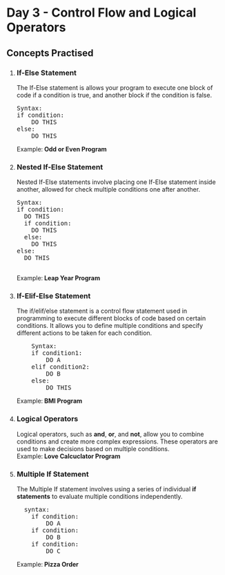 <h1>Day 3 - Control Flow and Logical Operators</h1>
<!DOCTYPE html>
<html>
<body>
  <h2>Concepts Practised</h2>
<ol>
     <li>
        <h3>If-Else Statement</h3>
        <p>The If-Else statement is allows your program to execute one block of code if a condition is true, and another block if the condition is false.<br>
<pre>
Syntax:
if condition:
    DO THIS
else:
    DO THIS
</pre>
       Example:<strong> Odd or Even Program </strong>
      </p>
    </li>
    <li>
        <h3>Nested If-Else Statement</h3>
        <p>Nested If-Else statements involve placing one If-Else statement inside another, allowed for check multiple conditions one after another. <br>
<pre>
Syntax:
if condition:
  DO THIS
  if condition:
    DO THIS
  else:
    DO THIS
else:
  DO THIS
  </pre>
  Example:<strong> Leap Year Program</strong>
  </p>
    </li>
    <li>
        <h3>If-Elif-Else Statement</h3>
        <p>The if/elif/else statement is a control flow statement used in programming to execute different blocks of code based on certain conditions.
           It allows you to define multiple conditions and specify different actions to be taken for each condition.<br>
<pre>
    Syntax:
    if condition1:
        DO A
    elif condition2:
        DO B
    else:
        DO THIS
</pre>
      Example:<strong> BMI Program</strong>
</p>
    </li>
    <li>
        <h3>Logical Operators</h3>
        <p>Logical operators, such as <strong>and</strong>, <strong>or</strong>, and <strong>not</strong>, allow you to combine conditions and create more complex expressions. 
          These operators are used to make decisions based on multiple conditions.<br>
          Example:<strong> Love Calcuclator Program</strong>
        </p>
    </li>
    <li>
        <h3>Multiple If Statement</h3>
        <p>The Multiple If statement involves using a series of individual <strong>if statements</strong> to evaluate multiple conditions independently. 
          <br>
<pre>
  syntax:
    if condition:
        DO A
    if condition:
        DO B
    if condition:
        DO C
</pre>
      Example:<strong> Pizza Order</strong>
        </p>
    </li> 
</ol>
</body>
</html>
